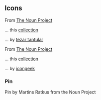 ## Icons

From [The Noun Project](https://thenounproject.com/)

... this [collection](https://thenounproject.com/kerismaker/collection/music-video-player/)

... by [tezar tantular](https://thenounproject.com/kerismaker/)

From [The Noun Project](https://thenounproject.com/)

... this [collection](https://thenounproject.com/icongeek/collection/sign/)

... by [icongeek](https://thenounproject.com/icongeek/)


### Pin

Pin by Martins Ratkus from the Noun Project

